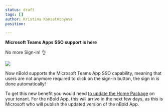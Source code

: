 ```yaml
---
status: draft
tags: []
author: Kristina Konsatntnyova
position: 

---
```

**Microsoft Teams Apps SSO support is here**

No more Sign-in! 👌

![](https://downloads.intercomcdn.com/i/o/295814900/e96a5f656fdf9a36c6b33726/Teams+App+SSO+v3.gif)

Now nBold supports the Microsoft Teams App SSO capability, meaning that users are not anymore required to click on the sign-in button, the sign in is done automatically!

To get this new benefit you would need [to update the Home Package](https://help.salestim.com/en/articles/3618052-update-app-packages) on your tenant. For the nBold App, this will arrive in the next few days, as this is Microsoft who will publish the updated version of the nBold App.